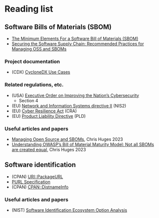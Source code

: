 # Reading list


## Software Bills of Materials (SBOM)

* [The Minimum Elements For a Software Bill of Materials (SBOM)](https://www.ntia.doc.gov/sites/default/files/publications/sbom_minimum_elements_report_0.pdf)
* [Securing the Software Supply Chain: Recommended Practices for Managing OSS and SBOMs](https://media.defense.gov/2023/Dec/11/2003355557/-1/-1/0/ESF_SECURING_THE_SOFTWARE_SUPPLY_CHAIN%20RECOMMENDED%20PRACTICES%20FOR%20MANAGING%20OPEN%20SOURCE%20SOFTWARE%20AND%20SOFTWARE%20BILL%20OF%20MATERIALS.PDF)

### Project documentation

* (CDX) [CycloneDX Use Cases](https://cyclonedx.org/use-cases/)

### Related regulations, etc.

* (USA) [Executive Order on Improving the Nation’s Cybersecurity](https://www.whitehouse.gov/briefing-room/presidential-actions/2021/05/12/executive-order-on-improving-the-nations-cybersecurity/)
    * Section 4
* (EU) [Network and Information Systems directive II](https://www.europarl.europa.eu/legislative-train/theme-a-europe-fit-for-the-digital-age/file-review-of-the-nis-directive) (NIS2)
* (EU) [Cyber Resilience Act](https://www.europarl.europa.eu/legislative-train/theme-a-europe-fit-for-the-digital-age/file-proposal-for-cybersecurity-regulation) (CRA)
* (EU) [Product Liability Directive](https://www.europarl.europa.eu/legislative-train/theme-a-europe-fit-for-the-digital-age/file-new-product-liability-directive) (PLD)

### Useful articles and papers

* [Managing Open Source and SBOMs](https://resilientcyber.substack.com/p/managing-open-source-and-sboms), Chris Huges 2023
* [Understanding OWASP’s Bill of Material Maturity Model: Not all SBOMs are created equal](https://www.csoonline.com/article/1246904/not-all-sboms-are-created-equal-understanding-owasps-bill-of-material-maturity-model.html), Chris Huges 2023


## Software identification

* (CPAN) [URI::PackageURL](https://github.com/giterlizzi/perl-URI-PackageURL)
* [PURL Specification](https://github.com/package-url/purl-spec)
* (CPAN) [CPAN::DistnameInfo](https://github.com/Perl-Toolchain-Gang/CPAN-DistnameInfo)


### Useful articles and papers

* (NIST) [Software Identification Ecosystem Option Analysis](https://assets.lsdsoftware.com/read-aloud/page-scripts/pdf-upload.html)
